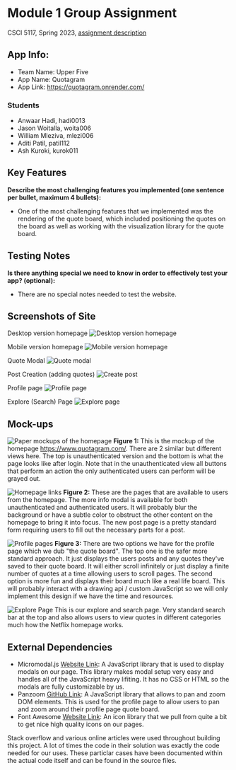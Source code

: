 # Module 1 Group Assignment

CSCI 5117, Spring 2023, [assignment description](https://canvas.umn.edu/courses/355584/pages/project-1)

## App Info:

* Team Name: Upper Five
* App Name: Quotagram
* App Link: https://quotagram.onrender.com/

### Students

* Anwaar Hadi, hadi0013
* Jason Woitalla, woita006
* William Mleziva, mlezi006
* Aditi Patil, patil112
* Ash Kuroki, kurok011


## Key Features

**Describe the most challenging features you implemented
(one sentence per bullet, maximum 4 bullets):**

* One of the most challenging features that we implemented was the rendering of the quote board, which included positioning the quotes on the board as well as working with the visualization library for the quote board.

## Testing Notes

**Is there anything special we need to know in order to effectively test your app? (optional):**

* There are no special notes needed to test the website.


## Screenshots of Site
Desktop version homepage
![Desktop version homepage](/static/images/photos/homepage_web.png)

Mobile version homepage
![Mobile version homepage](/static/images/photos/homepage_mobile.png)

Quote Modal
![Quote modal](/static/images/photos/quote_modal.png)

Post Creation (adding quotes)
![Create post](/static/images/photos/create_post.png)

Profile page
![Profile page](/static/images/photos/profile_page.png)

Explore (Search) Page
![Explore page](/static/images/photos/explore_search.png)


## Mock-ups

![Paper mockups of the homepage](/static/images/photos/Page1.png)
**Figure 1:** This is the mockup of the homepage https://www.quotagram.com/. There are 2 similar but different views here. The top is unauthenticated version and the bottom is what the page looks like after login. Note that in the unauthenticated view all buttons that perform an action the only authenticated users can perform will be grayed out. 

![Homepage links](/static/images/photos/Page2.png)
**Figure 2:** These are the pages that are available to users from the homepage. The more info modal is available for both unauthenticated and authenticated users. It will probably blur the background or have a subtle color to obstruct the other content on the homepage to bring it into focus. The new post page is a pretty standard form requiring users to fill out the necessary parts for a post.

![Profile pages](/static/images/photos/Page3.png)
**Figure 3:** There are two options we have for the profile page which we dub "the quote board". The top one is the safer more standard approach. It just displays the users posts and any quotes they've saved to their quote board. It will either scroll infinitely or just display a finite number of quotes at a time allowing users to scroll pages. The second option is more fun and displays their board much like a real life board. This will probably interact with a drawing api / custom JavaScript so we will only implement this design if we have the time and resources.

![Explore Page](/static/images/photos/Page4.png)
This is our explore and search page. Very standard search bar at the top and also allows users to view quotes in different categories much how the Netflix homepage works.


## External Dependencies

* Micromodal.js [Website Link](https://micromodal.vercel.app/): A JavaScript library that is used to display modals on our page. This library makes modal setup very easy and handles all of the JavaScript heavy lifiting. It has no CSS or HTML so the modals are fully customizable by us.
* Panzoom [GitHub Link](https://github.com/anvaka/panzoom): A JavaScript library that allows to pan and zoom DOM elements. This is used for the profile page to allow users to pan and zoom around their profile page quote board.
* Font Awesome [Website Link](https://fontawesome.com/): An icon library that we pull from quite a bit to get nice high quality icons on our pages.

Stack overflow and various online articles were used throughout building this project. A lot of times the code in their solution was exactly the code needed for our uses. These particlar cases have been documented within the actual code itself and can be found in the source files. 